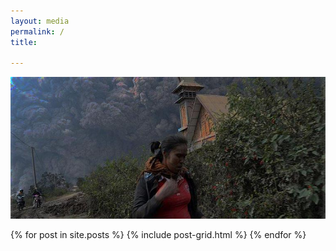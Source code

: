 ```yaml
---
layout: media 
permalink: /
title:   

---
```

![alt text](images/indonesia/main_dark.jpeg)

<!-- /.tile -->


<div class="tiles">
{% for post in site.posts %}
	{% include post-grid.html %}
{% endfor %}
</div>

